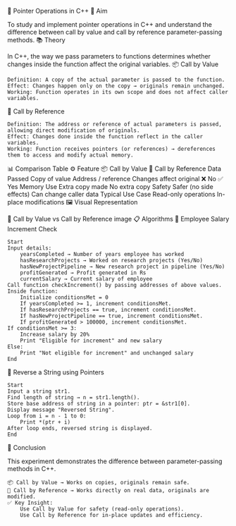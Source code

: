 🧵 Pointer Operations in C++
🎯 Aim

To study and implement pointer operations in C++ and understand the difference between call by value and call by reference parameter-passing methods.
📚 Theory

In C++, the way we pass parameters to functions determines whether changes inside the function affect the original variables.
📦 Call by Value

    Definition: A copy of the actual parameter is passed to the function.
    Effect: Changes happen only on the copy → originals remain unchanged.
    Working: Function operates in its own scope and does not affect caller variables.

🔗 Call by Reference

    Definition: The address or reference of actual parameters is passed, allowing direct modification of originals.
    Effect: Changes done inside the function reflect in the caller variables.
    Working: Function receives pointers (or references) → dereferences them to access and modify actual memory.

📊 Comparison Table
⚙️ Feature 	📦 Call by Value 	🔗 Call by Reference
Data Passed 	Copy of value 	Address / reference
Changes affect original 	❌ No 	✅ Yes
Memory Use 	Extra copy made 	No extra copy
Safety 	Safer (no side effects) 	Can change caller data
Typical Use Case 	Read-only operations 	In-place modifications
🖼️ Visual Representation

📌 Call by Value vs Call by Reference
image
📋 Algorithms
🔹 Employee Salary Increment Check

    Start
    Input details:
        yearsCompleted → Number of years employee has worked
        hasResearchProjects → Worked on research projects (Yes/No)
        hasNewProjectPipeline → New research project in pipeline (Yes/No)
        profitGenerated → Profit generated in Rs
        currentSalary → Current salary of employee
    Call function checkIncrement() by passing addresses of above values.
    Inside function:
        Initialize conditionsMet = 0
        If yearsCompleted >= 1, increment conditionsMet.
        If hasResearchProjects == true, increment conditionsMet.
        If hasNewProjectPipeline == true, increment conditionsMet.
        If profitGenerated > 100000, increment conditionsMet.
    If conditionsMet >= 3:
        Increase salary by 20%
        Print "Eligible for increment" and new salary
    Else:
        Print "Not eligible for increment" and unchanged salary
    End

🔹 Reverse a String using Pointers

    Start
    Input a string str1.
    Find length of string → n = str1.length().
    Store base address of string in a pointer: ptr = &str1[0].
    Display message "Reversed String".
    Loop from i = n - 1 to 0:
        Print *(ptr + i)
    After loop ends, reversed string is displayed.
    End

🧠 Conclusion

This experiment demonstrates the difference between parameter-passing methods in C++.

    📦 Call by Value → Works on copies, originals remain safe.
    🔗 Call by Reference → Works directly on real data, originals are modified.
    ✅ Key Insight:
        Use Call by Value for safety (read-only operations).
        Use Call by Reference for in-place updates and efficiency.
